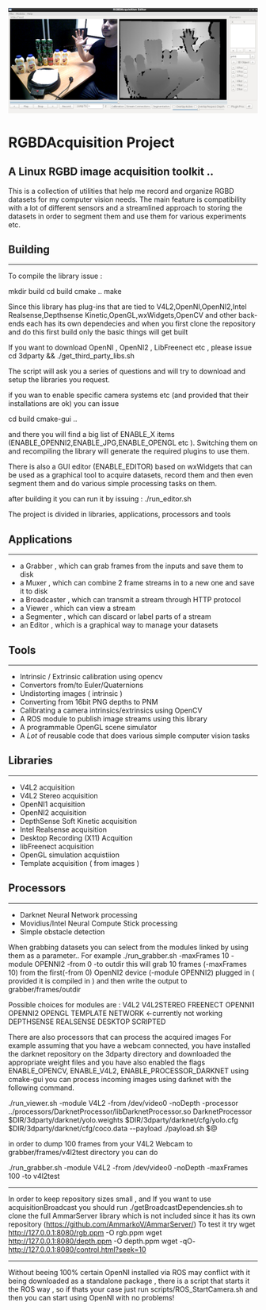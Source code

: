 ![RGBDAcquisition](https://raw.githubusercontent.com/AmmarkoV/RGBDAcquisition/master/doc/imgBig.jpg)


# RGBDAcquisition Project
## A Linux RGBD image acquisition toolkit .. 

This is a collection of utilities that help me record and organize RGBD datasets for my computer vision needs.
The main feature is compatibility with a lot of different sensors and a streamlined approach to storing the datasets in order to segment them and use them for various experiments etc.  


## Building
------------------------------------------------------------------ 

To compile the library issue :

mkdir build 
cd build 
cmake .. 
make 


Since this library has plug-ins that are tied to V4L2,OpenNI,OpenNI2,Intel Realsense,Depthsense Kinetic,OpenGL,wxWidgets,OpenCV and other back-ends each has its own dependecies and when you first clone the repository and do this first build only the basic things will get built

If you want to download OpenNI , OpenNI2 , LibFreenect etc , please issue 
cd 3dparty && ./get_third_party_libs.sh

The script will ask you a series of questions and will try to download and setup the libraries you request.

if you wan to enable specific camera systems etc (and provided that their installations are ok) you can issue 

cd build 
cmake-gui ..

and there you will find a big list of ENABLE_X items  (ENABLE_OPENNI2,ENABLE_JPG,ENABLE_OPENGL etc ).
Switching them on and recompiling the library will generate the required plugins to use them.

There is also a GUI editor (ENABLE_EDITOR) based on wxWidgets that can be used as a graphical tool to acquire datasets, record them and then even segment them and do various simple processing tasks on them. 

after building it you can run it by issuing :
./run_editor.sh


The project is divided in libraries, applications, processors and tools


## Applications
------------------------------------------------------------------ 
- a Grabber , which can grab frames from the inputs and save them to disk 
- a Muxer   , which can combine 2 frame streams in to a new one and save it to disk
- a Broadcaster , which can transmit a stream through HTTP protocol
- a Viewer   , which can view a stream
- a Segmenter , which can discard or label parts of a stream
- an Editor , which is a graphical way to manage your datasets

## Tools
------------------------------------------------------------------ 
- Intrinsic / Extrinsic calibration using opencv
- Convertors from/to Euler/Quaternions
- Undistorting images ( intrinsic )
- Converting from 16bit PNG depths to PNM
- Calibrating a camera intrinsics/extrinsics using OpenCV 
- A ROS module to publish image streams using this library
- A programmable OpenGL scene simulator 
- A *Lot* of reusable code that does various simple computer vision tasks

## Libraries
------------------------------------------------------------------ 
- V4L2 acquisition
- V4L2 Stereo acquisition
- OpenNI1 acquisition
- OpenNI2 acquisition
- DepthSense Soft Kinetic acquisition
- Intel Realsense acquisition
- Desktop Recording (X11) Acquition
- libFreenect acquisition 
- OpenGL simulation acquistiion
- Template acquisition ( from images )

## Processors
------------------------------------------------------------------ 
- Darknet Neural Network processing
- Movidius/Intel Neural Compute Stick processing
- Simple obstacle detection 
 

When grabbing datasets you can select from the modules linked by using  them as a parameter..
For example
./run_grabber.sh -maxFrames 10 -module OPENNI2 -from 0 -to outdir 
this will grab 10 frames (-maxFrames 10) from the first(-from 0) OpenNI2 device (-module OPENNI2) plugged in ( provided it is compiled in ) and then write the output to grabber/frames/outdir

Possible choices for modules are :
V4L2
V4L2STEREO
FREENECT
OPENNI1
OPENNI2
OPENGL
TEMPLATE
NETWORK <-currently not working 
DEPTHSENSE 
REALSENSE 
DESKTOP 
SCRIPTED 


There are also processors that can process the acquired images 
For example assuming that you have a webcam connected, you have installed the darknet repository on the 3dparty directory and downloaded the appropriate weight files and you have also enabled the flags ENABLE_OPENCV, ENABLE_V4L2, ENABLE_PROCESSOR_DARKNET using cmake-gui you can process incoming images using darknet with the following command. 
  
./run_viewer.sh -module V4L2 -from /dev/video0  -noDepth -processor ../processors/DarknetProcessor/libDarknetProcessor.so  DarknetProcessor  $DIR/3dparty/darknet/yolo.weights $DIR/3dparty/darknet/cfg/yolo.cfg  $DIR/3dparty/darknet/cfg/coco.data --payload ./payload.sh $@

in order to dump 100 frames from your V4L2 Webcam to grabber/frames/v4l2test directory you can do

./run_grabber.sh -module V4L2 -from /dev/video0 -noDepth -maxFrames 100 -to v4l2test

----------------------------

In order to keep repository sizes small , and If you want to use acquisitionBroadcast you should run ./getBroadcastDependencies.sh to clone the full AmmarServer library which is not included since it has its own repository (https://github.com/AmmarkoV/AmmarServer/)
To test it try 
wget http://127.0.0.1:8080/rgb.ppm -O rgb.ppm
wget http://127.0.0.1:8080/depth.ppm -O depth.ppm
wget -qO- http://127.0.0.1:8080/control.html?seek=10


----------------------------


Without beeing 100% certain OpenNI installed via ROS may conflict with it being downloaded as a standalone package , there is a script that starts it the ROS way , so if thats your case just run scripts/ROS_StartCamera.sh and then you can start using OpenNI with no problems!
 
